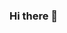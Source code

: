 ### Hi there 👋

<!--
**KanakSatija/kanaksatija** is a ✨ _special_ ✨ repository because its `README.md` (this file) appears on your GitHub profile.

Here are some ideas to get you started:

- 🔭 I’m currently working on ...
- 🌱 I’m currently learning ...
- 👯 I’m looking to collaborate on ...
- 🤔 I’m looking for help with ...
- 💬 Ask me about ...
- 📫 How to reach me: kanaksatija2000@gmail.com
- 😄 Pronouns: ...
- ⚡ Fun fact: ...
-->
